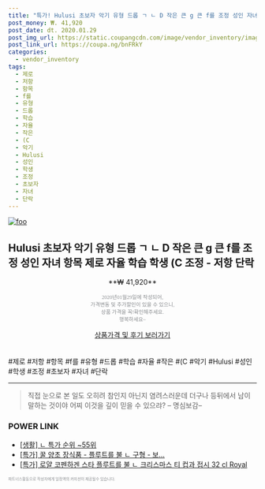 ```yaml
--- 
title: "특가! Hulusi 초보자 악기 유형 드롭 ㄱ ㄴ D 작은 큰 g 큰 f를 조정 성인 자녀 항목 제..." 
post_money: ₩. 41,920 
post_date: dt. 2020.01.29 
post_img_url: https://static.coupangcdn.com/image/vendor_inventory/images/2018/03/22/15/5/e6fe8018-9c08-4f91-8405-99119d86158c.jpg 
post_link_url: https://coupa.ng/bnFRkY 
categories: 
  - vendor_inventory 
tags: 
  - 제로 
  - 저항 
  - 항목 
  - f를 
  - 유형 
  - 드롭 
  - 학습 
  - 자율 
  - 작은 
  - (C 
  - 악기 
  - Hulusi 
  - 성인 
  - 학생 
  - 조정 
  - 초보자 
  - 자녀 
  - 단락 
--- 
```

[![foo](https://static.coupangcdn.com/image/vendor_inventory/images/2018/03/22/15/5/e6fe8018-9c08-4f91-8405-99119d86158c.jpg)](https://coupa.ng/bnFRkY) 

## Hulusi 초보자 악기 유형 드롭 ㄱ ㄴ D 작은 큰 g 큰 f를 조정 성인 자녀 항목 제로 자율 학습 학생 (C 조정 - 저항 단락 
<p style="text-align: center;">**₩ 41,920**</p> 
<p style="text-align: center;"><span style="color: #898c8f; font-family: Georgia,Times,serif; font-size: 0.75em;">2020년01월29일에 작성되어, <br>가격변동 및 추가할인이 있을 수 있으니,<br> 상품 가격을 꼭!확인해주세요.<br>행복하세요~</span> 
</p>	 
<div markdown="0" style="text-align: center;"><a href="https://coupa.ng/bnFRkY" class="btn btn--success">상품가격 및 후기 보러가기</a></div> 
<br><br> 
  #제로 #저항 #항목 #f를 #유형 #드롭 #학습 #자율 #작은 #(C #악기 #Hulusi #성인 #학생 #조정 #초보자 #자녀 #단락 
<hr> 

> 직접 눈으로 본 일도 오히려 참인지 아닌지 염려스러운데 더구나 등뒤에서 남이 말하는 것이야 어찌 이것을 깊이 믿을 수 있으랴? – 명심보감–  


### POWER LINK

* <a href="https://blog.naver.com/sakai111/221788360770" target="_blank"> [생활] ㄴ 특가 순위 ~55위</a>
* <a href="https://blog.naver.com/an0733/221788505073" target="_blank">[특가] 꿀 양초 장식품 - 플루트를 불 ㄴ 구형 - 보...</a>
* <a href="https://blog.naver.com/santokki14/221789638720" target="_blank">[특가] 로얄 코펜하겐 스타 플루트를 불 ㄴ 크리스마스 티 컵과 접시 32 cl Royal</a>

<span style="color: #898c8f; font-family: Georgia,Times,serif; font-size: 0.55em;">파트너스활동으로 작성자에게 일정액의 커미션이 제공될수 있습니다.</span> 
